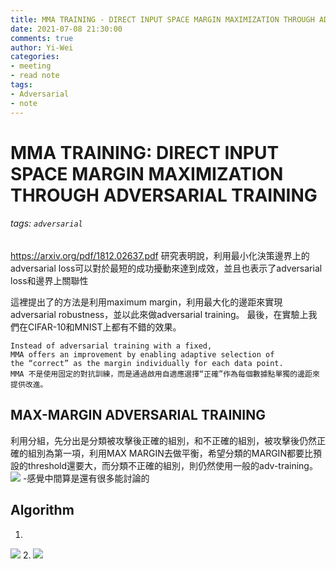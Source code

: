 ```yaml
---
title: MMA TRAINING - DIRECT INPUT SPACE MARGIN MAXIMIZATION THROUGH ADVERSARIAL TRAINING
date: 2021-07-08 21:30:00
comments: true
author: Yi-Wei
categories:
- meeting
- read note
tags:
- Adversarial
- note
---
```


# MMA TRAINING: DIRECT INPUT SPACE MARGIN MAXIMIZATION THROUGH ADVERSARIAL TRAINING
###### tags: `adversarial`
https://arxiv.org/pdf/1812.02637.pdf
研究表明說，利用最小化決策邊界上的adversarial loss可以對於最短的成功擾動來達到成效，並且也表示了adversarial loss和邊界上關聯性

這裡提出了的方法是利用maximum margin，利用最大化的邊距來實現adversarial robustness，並以此來做adversarial training。
最後，在實驗上我們在CIFAR-10和MNIST上都有不錯的效果。

```
Instead of adversarial training with a fixed, 
MMA offers an improvement by enabling adaptive selection of
the “correct” as the margin individually for each data point.
MMA 不是使用固定的對抗訓練，而是通過啟用自適應選擇“正確”作為每個數據點單獨的邊距來提供改進。
```

##  MAX-MARGIN ADVERSARIAL TRAINING
利用分組，先分出是分類被攻擊後正確的組別，和不正確的組別，被攻擊後仍然正確的組別為第一項，利用MAX MARGIN去做平衡，希望分類的MARGIN都要比預設的threshold還要大，而分類不正確的組別，則仍然使用一般的adv-training。
![](https://i.imgur.com/UJfHaX0.png)
-感覺中間算是還有很多能討論的

## Algorithm
1.
![](https://i.imgur.com/A0BSWTX.png)
2.
![](https://i.imgur.com/sBJHCjl.png)


